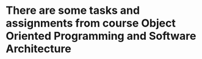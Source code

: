 # There are some tasks and assignments from course Object Oriented Programming and Software Architecture
